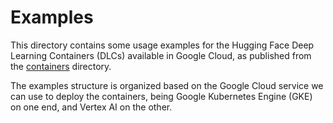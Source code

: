 # Examples

This directory contains some usage examples for the Hugging Face Deep Learning Containers (DLCs) available in Google Cloud, as published from the [containers](../containers) directory.

The examples structure is organized based on the Google Cloud service we can use to deploy the containers, being Google Kubernetes Engine (GKE) on one end, and Vertex AI on the other.
